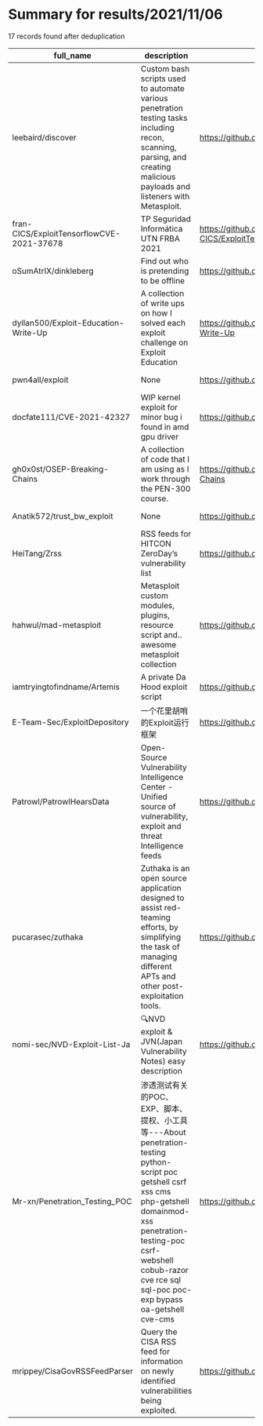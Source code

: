 
# Summary for results/2021/11/06
    
17 records found after deduplication

| full_name | description | html_url | matched_list | matched_count | pushed_at | size | stargazers_count | language | forks_count | vul_ids |
|-------------------------------------------|-----------------------------------------------------------------------------------------------------------------------------------------------------------------------------------------------------------------------------------|--------------------------------------------------------------|------------------------------------------|-----------------|---------------------------|---------|--------------------|------------|---------------|--------------------|
| leebaird/discover | Custom bash scripts used to automate various penetration testing tasks including recon, scanning, parsing, and creating malicious payloads and listeners with Metasploit. | https://github.com/leebaird/discover | ['metasploit module OR payload'] | 1 | 2021-11-06 00:04:06+00:00 | 3769 | 2525 | PowerShell | 730 | [] |
| fran-CICS/ExploitTensorflowCVE-2021-37678 | TP Seguridad Informática UTN FRBA 2021 | https://github.com/fran-CICS/ExploitTensorflowCVE-2021-37678 | ['cve-2 OR cve_2', 'exploit'] | 2 | 2021-11-06 02:59:14+00:00 | 16 | 2 | Python | 0 | ['CVE-2021-37678'] |
| oSumAtrIX/dinkleberg | Find out who is pretending to be offline | https://github.com/oSumAtrIX/dinkleberg | ['exploit'] | 1 | 2021-11-06 00:32:54+00:00 | 294 | 5 | Rust | 0 | [] |
| dyllan500/Exploit-Education-Write-Up | A collection of write ups on how I solved each exploit challenge on Exploit Education | https://github.com/dyllan500/Exploit-Education-Write-Up | ['exploit'] | 1 | 2021-11-06 00:13:08+00:00 | 11 | 0 | | 0 | [] |
| pwn4all/exploit | None | https://github.com/pwn4all/exploit | ['exploit'] | 1 | 2021-11-06 00:02:40+00:00 | 29 | 0 | | 0 | [] |
| docfate111/CVE-2021-42327 | WIP kernel exploit for minor bug i found in amd gpu driver | https://github.com/docfate111/CVE-2021-42327 | ['cve-2 OR cve_2', 'exploit'] | 2 | 2021-11-06 00:18:37+00:00 | 1659 | 0 | C | 0 | ['CVE-2021-42327'] |
| gh0x0st/OSEP-Breaking-Chains | A collection of code that I am using as I work through the PEN-300 course. | https://github.com/gh0x0st/OSEP-Breaking-Chains | ['shellcode'] | 1 | 2021-11-06 01:40:57+00:00 | 52 | 1 | C# | 0 | [] |
| Anatik572/trust_bw_exploit | None | https://github.com/Anatik572/trust_bw_exploit | ['exploit'] | 1 | 2021-11-06 00:07:07+00:00 | 3 | 2 | Lua | 0 | [] |
| HeiTang/Zrss | RSS feeds for HITCON ZeroDay’s vulnerability list | https://github.com/HeiTang/Zrss | ['zeroday'] | 1 | 2021-11-06 01:03:52+00:00 | 14859 | 2 | Python | 0 | [] |
| hahwul/mad-metasploit | Metasploit custom modules, plugins, resource script and.. awesome metasploit collection | https://github.com/hahwul/mad-metasploit | ['metasploit module OR payload'] | 1 | 2021-11-06 00:16:46+00:00 | 175965 | 252 | Ruby | 78 | [] |
| iamtryingtofindname/Artemis | A private Da Hood exploit script | https://github.com/iamtryingtofindname/Artemis | ['exploit'] | 1 | 2021-11-06 00:36:46+00:00 | 1172 | 1 | Lua | 1 | [] |
| E-Team-Sec/ExploitDepository | 一个花里胡哨的Exploit运行框架 | https://github.com/E-Team-Sec/ExploitDepository | ['exploit'] | 1 | 2021-11-06 02:48:21+00:00 | 10599 | 0 | Python | 0 | [] |
| Patrowl/PatrowlHearsData | Open-Source Vulnerability Intelligence Center - Unified source of vulnerability, exploit and threat Intelligence feeds | https://github.com/Patrowl/PatrowlHearsData | ['exploit'] | 1 | 2021-11-06 00:04:03+00:00 | 449522 | 35 | | 19 | [] |
| pucarasec/zuthaka | Zuthaka is an open source application designed to assist red-teaming efforts, by simplifying the task of managing different APTs and other post-exploitation tools. | https://github.com/pucarasec/zuthaka | ['exploit'] | 1 | 2021-11-06 01:15:22+00:00 | 32276 | 129 | Python | 16 | [] |
| nomi-sec/NVD-Exploit-List-Ja | 🔍NVD exploit & JVN(Japan Vulnerability Notes) easy description | https://github.com/nomi-sec/NVD-Exploit-List-Ja | ['exploit'] | 1 | 2021-11-06 00:45:19+00:00 | 45009 | 25 | | 14 | [] |
| Mr-xn/Penetration_Testing_POC | 渗透测试有关的POC、EXP、脚本、提权、小工具等---About penetration-testing python-script poc getshell csrf xss cms php-getshell domainmod-xss penetration-testing-poc csrf-webshell cobub-razor cve rce sql sql-poc poc-exp bypass oa-getshell cve-cms | https://github.com/Mr-xn/Penetration_Testing_POC | ['cve poc', 'exploit', 'rce', 'rce poc'] | 4 | 2021-11-06 03:24:36+00:00 | 1447994 | 3707 | PowerShell | 1281 | [] |
| mrippey/CisaGovRSSFeedParser | Query the CISA RSS feed for information on newly identified vulnerabilities being exploited. | https://github.com/mrippey/CisaGovRSSFeedParser | ['exploit'] | 1 | 2021-11-06 02:34:46+00:00 | 5 | 0 | Python | 0 | [] |

